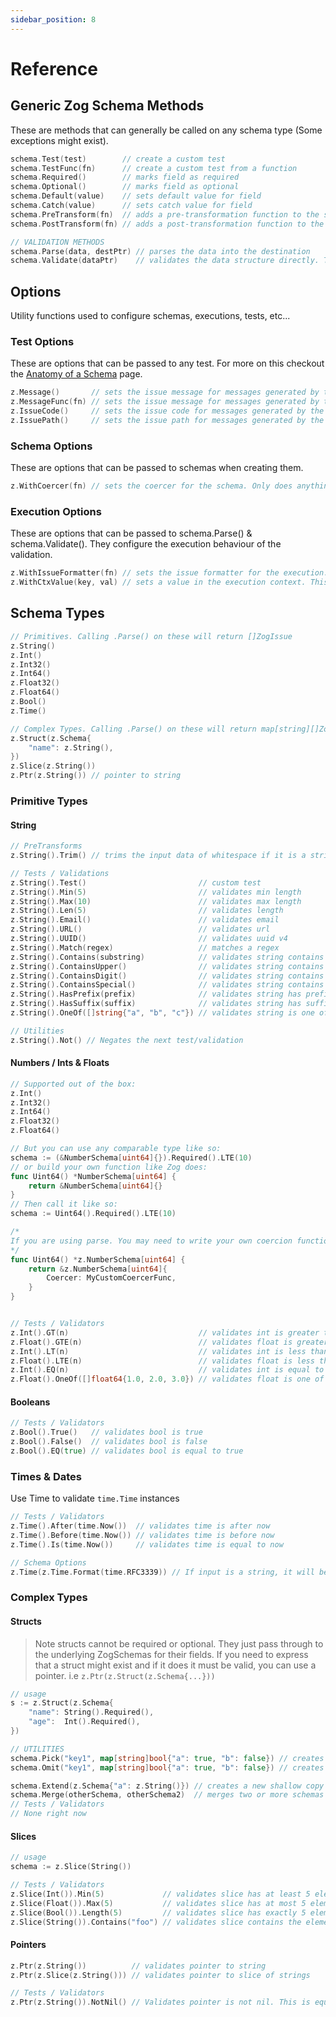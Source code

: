 ```yaml
---
sidebar_position: 8
---
```


# Reference

## Generic Zog Schema Methods

These are methods that can generally be called on any schema type (Some exceptions might exist).

```go
schema.Test(test)        // create a custom test
schema.TestFunc(fn)      // create a custom test from a function
schema.Required()        // marks field as required
schema.Optional()        // marks field as optional
schema.Default(value)    // sets default value for field
schema.Catch(value)      // sets catch value for field
schema.PreTransform(fn)  // adds a pre-transformation function to the schema
schema.PostTransform(fn) // adds a post-transformation function to the schema

// VALIDATION METHODS
schema.Parse(data, destPtr) // parses the data into the destination
schema.Validate(dataPtr)    // validates the data structure directly. This is a pointer to a struct, slice, string, int, etc...
```

## Options

Utility functions used to configure schemas, executions, tests, etc...

### Test Options

These are options that can be passed to any test. For more on this checkout the [Anatomy of a Schema](/core-concepts/anatomy-of-schema#test-options) page.

```go
z.Message()       // sets the issue message for messages generated by the tests
z.MessageFunc(fn) // sets the issue message for messages generated by the tests. This is a function that takes the data as input and returns a string
z.IssueCode()     // sets the issue code for messages generated by the tests
z.IssuePath()     // sets the issue path for messages generated by the tests
```

### Schema Options

These are options that can be passed to schemas when creating them.

```go
z.WithCoercer(fn) // sets the coercer for the schema. Only does anything if using schema.Parse()
```

### Execution Options

These are options that can be passed to schema.Parse() & schema.Validate(). They configure the execution behaviour of the validation.

```go
z.WithIssueFormatter(fn) // sets the issue formatter for the execution. This is used to format the issues messages during execution.
z.WithCtxValue(key, val) // sets a value in the execution context. This is useful for passing values to tests or post transforms.
```

## Schema Types

```go
// Primitives. Calling .Parse() on these will return []ZogIssue
z.String()
z.Int()
z.Int32()
z.Int64()
z.Float32()
z.Float64()
z.Bool()
z.Time()

// Complex Types. Calling .Parse() on these will return map[string][]ZogIssue. Where the key is the field path ("user.email") & $root is the list of complex type level errors not the specific field errors
z.Struct(z.Schema{
	"name": z.String(),
})
z.Slice(z.String())
z.Ptr(z.String()) // pointer to string
```

### Primitive Types

#### String

```go
// PreTransforms
z.String().Trim() // trims the input data of whitespace if it is a string (does nothing otherwise)

// Tests / Validations
z.String().Test()                         // custom test
z.String().Min(5)                         // validates min length
z.String().Max(10)                        // validates max length
z.String().Len(5)                         // validates length
z.String().Email()                        // validates email
z.String().URL()                          // validates url
z.String().UUID()                         // validates uuid v4
z.String().Match(regex)                   // matches a regex
z.String().Contains(substring)            // validates string contains substring
z.String().ContainsUpper()                // validates string contains uppercase letter
z.String().ContainsDigit()                // validates string contains digit
z.String().ContainsSpecial()              // validates string contains special character
z.String().HasPrefix(prefix)              // validates string has prefix
z.String().HasSuffix(suffix)              // validates string has suffix
z.String().OneOf([]string{"a", "b", "c"}) // validates string is one of the values. Similar to zod enums

// Utilities
z.String().Not() // Negates the next test/validation
```

#### Numbers / Ints & Floats

```go
// Supported out of the box:
z.Int()
z.Int32()
z.Int64()
z.Float32()
z.Float64()

// But you can use any comparable type like so:
schema := (&NumberSchema[uint64]{}).Required().LTE(10)
// or build your own function like Zog does:
func Uint64() *NumberSchema[uint64] {
	return &NumberSchema[uint64]{}
}
// Then call it like so:
schema := Uint64().Required().LTE(10)

/*
If you are using parse. You may need to write your own coercion function for these weird types since zog won't have one built in. But this is quite easy, I recommend you checkout /conf/coercers.go for inspiration. Then you just have to provide that coercer to the schema like this:
*/
func Uint64() *z.NumberSchema[uint64] {
	return &z.NumberSchema[uint64]{
		Coercer: MyCustomCoercerFunc,
	}
}


// Tests / Validators
z.Int().GT(n)                             // validates int is greater than n
z.Float().GTE(n)                          // validates float is greater than or equal to n
z.Int().LT(n)                             // validates int is less than n
z.Float().LTE(n)                          // validates float is less than or equal to n
z.Int().EQ(n)                             // validates int is equal to n
z.Float().OneOf([]float64{1.0, 2.0, 3.0}) // validates float is one of the values. Similar to zod enums
```

#### Booleans

```go
// Tests / Validators
z.Bool().True()   // validates bool is true
z.Bool().False()  // validates bool is false
z.Bool().EQ(true) // validates bool is equal to true
```

### Times & Dates

Use Time to validate `time.Time` instances

```go
// Tests / Validators
z.Time().After(time.Now())  // validates time is after now
z.Time().Before(time.Now()) // validates time is before now
z.Time().Is(time.Now())     // validates time is equal to now

// Schema Options
z.Time(z.Time.Format(time.RFC3339)) // If input is a string, it will be parsed as a time.Time using the provided layout. time.RFC3339 is the default. Keep in mind this coercion only works when using Parse()
```

### Complex Types

#### Structs

> Note structs cannot be required or optional. They just pass through to the underlying ZogSchemas for their fields. If you need to express that a struct might exist and if it does it must be valid, you can use a pointer. i.e `z.Ptr(z.Struct(z.Schema{...}))`

```go
// usage
s := z.Struct(z.Schema{
	"name": String().Required(),
	"age":  Int().Required(),
})

// UTILITIES
schema.Pick("key1", map[string]bool{"a": true, "b": false}) // creates a new shallow copy of the schema with only the specified fields. It supports both string keys and map[string]bool
schema.Omit("key1", map[string]bool{"a": true, "b": false}) // creates a new shallow copy of the schema omitting the specified fields. It supports both string keys and map[string]bool

schema.Extend(z.Schema{"a": z.String()}) // creates a new shallow copy of the schema with the additional fields
schema.Merge(otherSchema, otherSchema2)  // merges two or more schemas into a new schema. Last schema takes precedence for conflicting keys
// Tests / Validators
// None right now
```

#### Slices

```go
// usage
schema := z.Slice(String())

// Tests / Validators
z.Slice(Int()).Min(5)             // validates slice has at least 5 elements
z.Slice(Float()).Max(5)           // validates slice has at most 5 elements
z.Slice(Bool()).Length(5)         // validates slice has exactly 5 elements
z.Slice(String()).Contains("foo") // validates slice contains the element "foo"
```

#### Pointers

```go
z.Ptr(z.String())          // validates pointer to string
z.Ptr(z.Slice(z.String())) // validates pointer to slice of strings

// Tests / Validators
z.Ptr(z.String()).NotNil() // Validates pointer is not nil. This is equivalent to Required() for other types
```
